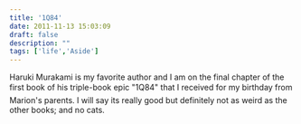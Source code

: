 ```yaml
---
title: '1Q84'
date: 2011-11-13 15:03:09
draft: false
description: ""
tags: ['life','Aside']
---
```


Haruki Murakami is my favorite author and I am on the final chapter of the first book of his triple-book epic "1Q84" that I received for my birthday from Marion's parents. I will say its really good but definitely not as weird as the other books; and no cats.